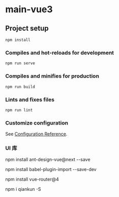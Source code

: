 <!--
 * @Author: shanyu
 * @Date: 2022-03-20 10:28:20
 * @LastEditTime: 2022-03-20 13:04:32
 * @LastEditors: shanyu
 * @Description: 
-->
# main-vue3

## Project setup
```
npm install
```

### Compiles and hot-reloads for development
```
npm run serve
```

### Compiles and minifies for production
```
npm run build
```

### Lints and fixes files
```
npm run lint
```

### Customize configuration
See [Configuration Reference](https://cli.vuejs.org/config/).


### UI 库
npm install ant-design-vue@next --save

npm install babel-plugin-import --save-dev

npm install vue-router@4

npm i qiankun -S
